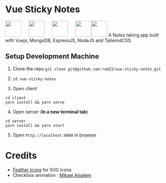 # Vue Sticky Notes
<img src="https://encrypted-tbn0.gstatic.com/images?q=tbn:ANd9GcSOOiKh1Xk5RDZFKPkVXYfi8U-t2cuotiAOR7G_7w_HWXfV02TMnd9wnVM" height="50" /> &nbsp;&nbsp;&nbsp;&nbsp;&nbsp;<img src="https://i.cloudup.com/zfY6lL7eFa-3000x3000.png" height="50" /> &nbsp;&nbsp;&nbsp;&nbsp;&nbsp;<img src="/docs/Vue.js_Logo.svg.png" height="50" />  &nbsp;&nbsp;&nbsp;&nbsp;&nbsp;<img src="https://upload.wikimedia.org/wikipedia/commons/7/7e/Node.js_logo_2015.svg" height="50" /><img height="50" src="https://tailwindcss.com/img/tailwind.svg">
A Notes taking app built with Vuejs, MongoDB, ExpressJS, NodeJS and TailwindCSS. 
## Setup Development Machine
1. Clone the repo `git clone git@github.com:rsm23/vue-sticky-notes.git`

2. `cd vue-sticky-notes`

3. Open client
```
cd client
yarn install && yarn serve
```

4. Open server (**In a new terminal tab**)
```
cd server
yarn install && yarn start
```

5. Open `http://localhost:8080` in browser

# Credits
* [Feather Icons](https://feathericons.com/) for SVG Icons
* Checkbox animation : [Mikael Ainalem](https://codepen.io/ainalem/details/ejzExg/)